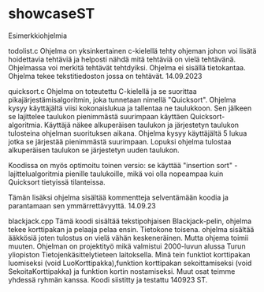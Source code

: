 # showcaseST
Esimerkkiohjelmia 

todolist.c 
Ohjelma on yksinkertainen c-kielellä tehty ohjeman johon voi lisätä hoidettavia tehtäviä ja helposti nähdä mitä tehtäviä on vielä tehtävänä. Ohjelmassa voi merkitä tehtävät tehtdyiksi. 
Ohjelma ei sisällä tietokantaa. Ohjelma tekee tekstitiedoston jossa on tehtävät. 14.09.2023

quicksort.c
Ohjelma on toteutettu C-kielellä ja se suorittaa pikajärjestämisalgoritmin, joka tunnetaan nimellä "Quicksort". 
Ohjelma kysyy käyttäjältä viisi kokonaislukua ja tallentaa ne taulukkoon. Sen jälkeen se lajittelee taulukon pienimmästä 
suurimpaan käyttäen Quicksort-algoritmia. Käyttäjä näkee alkuperäisen taulukon ja järjestetyn taulukon tulosteina ohjelman 
suorituksen aikana. Ohjelma kysyy käyttäjältä 5 lukua jotka se järjestää pienimmästä suurimpaan. Lopuksi ohjelma tulostaa alkuperäisen
taulukon se järjestetyn uuden taulukon.

Koodissa on myös optimoitu toinen versio: se käyttää "insertion sort" -lajittelualgoritmia pienille taulukoille, 
mikä voi olla nopeampaa kuin Quicksort tietyissä tilanteissa.

Tämän lisäksi ohjelma sisältää kommentteja selventämään koodia ja parantamaan sen ymmärrettävyyttä. 14.09.23

blackjack.cpp
Tämä koodi sisältää tekstipohjaisen Blackjack-pelin, ohjelma tekee korttipakan ja pelaaja pelaa ensin. Tietokone toisena.
ohjelma sisältää ääkkösiä joten tulostus on vielä vähän keskeneräinen. Mutta ohjema toimii muuten.  Ohjelman on 
projektityö mikä valmistui 2000-luvun alussa Turun yliopiston Tietojenkäsittelytieteen laitoksella. 
Minä tein funktiot korttipakan luomiseksi (void LuoKorttipakka),funktion korttipakan sekoittamiseksi (void SekoitaKorttipakka)
ja funktion kortin nostamiseksi. 
Muut osat teimme yhdessä ryhmän kanssa. Koodi siistitty ja testattu 140923 ST.


